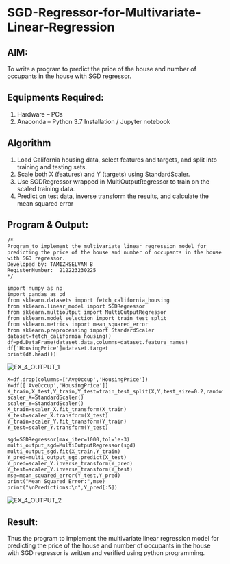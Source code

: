 # SGD-Regressor-for-Multivariate-Linear-Regression

## AIM:
To write a program to predict the price of the house and number of occupants in the house with SGD regressor.

## Equipments Required:
1. Hardware – PCs
2. Anaconda – Python 3.7 Installation / Jupyter notebook

## Algorithm
1. Load California housing data, select features and targets, and split into training and
   testing sets.
2. Scale both X (features) and Y (targets) using StandardScaler.
3. Use SGDRegressor wrapped in MultiOutputRegressor to train on the scaled training
   data.
4. Predict on test data, inverse transform the results, and calculate the mean squared
   error
## Program & Output:
```
/*
Program to implement the multivariate linear regression model for predicting the price of the house and number of occupants in the house with SGD regressor.
Developed by: TAMIZHSELVAN B
RegisterNumber:  212223230225
*/
```
```
import numpy as np
import pandas as pd
from sklearn.datasets import fetch_california_housing
from sklearn.linear_model import SGDRegressor
from sklearn.multioutput import MultiOutputRegressor
from sklearn.model_selection import train_test_split
from sklearn.metrics import mean_squared_error
from sklearn.preprocessing import StandardScaler
dataset=fetch_california_housing()
df=pd.DataFrame(dataset.data,columns=dataset.feature_names)
df['HousingPrice']=dataset.target
print(df.head())
```

![EX_4_OUTPUT_1](https://github.com/user-attachments/assets/00943d46-c2c3-4b99-af2d-b3e65ac213f3)


```
X=df.drop(columns=['AveOccup','HousingPrice'])
Y=df[['AveOccup','HousingPrice']]
X_train,X_test,Y_train,Y_test=train_test_split(X,Y,test_size=0.2,random_state=42)
scaler_X=StandardScaler()
scaler_Y=StandardScaler()
X_train=scaler_X.fit_transform(X_train)
X_test=scaler_X.transform(X_test)
Y_train=scaler_Y.fit_transform(Y_train)
Y_test=scaler_Y.transform(Y_test)
```
```
sgd=SGDRegressor(max_iter=1000,tol=1e-3)
multi_output_sgd=MultiOutputRegressor(sgd)
multi_output_sgd.fit(X_train,Y_train)
Y_pred=multi_output_sgd.predict(X_test)
Y_pred=scaler_Y.inverse_transform(Y_pred)
Y_test=scaler_Y.inverse_transform(Y_test)
mse=mean_squared_error(Y_test,Y_pred)
print("Mean Squared Error:",mse)
print("\nPredictions:\n",Y_pred[:5])
```
![EX_4_OUTPUT_2](https://github.com/user-attachments/assets/6aec28ab-b918-4cb9-953e-99a5087448a4)


## Result:
Thus the program to implement the multivariate linear regression model for predicting the price of the house and number of occupants in the house with SGD regressor is written and verified using python programming.
